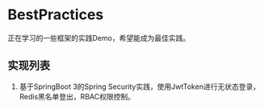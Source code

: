 # BestPractices

正在学习的一些框架的实践Demo，希望能成为最佳实践。

## 实现列表
1. 基于SpringBoot 3的Spring Security实践，使用JwtToken进行无状态登录，Redis黑名单登出，RBAC权限控制。